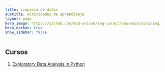 ```yaml
---
title: Limpieza de datos 
subtitle: Actividades de aprendizaje
layout: page
hero_image: https://github.com/mcd-unison/ing-caract/raw/main/docs/img/organize-banner.jpg
hero_darken: true
show_sidebar: false
---
```



## Cursos

1. [Exploratory Data Analysis in Python](https://www.datacamp.com/courses/exploratory-data-analysis-in-python)

<!-- 

- [Data Science: Wrangling](https://enterprise.edx.org/uni-sonora/course/HarvardX+PH125.6x) de Harvard, a través de *EdX Campus* de la Universidad de Sonora. Curso muy completo de manipulación de datos utilizando R.

- [Data Manipulation with pandas](https://www.datacamp.com/courses/data-manipulation-with-pandas). Parte del *career track* de analista de datos de *DataCamp*.

- [Joining Data with pandas](https://www.datacamp.com/courses/joining-data-with-pandas). Parte del *career track* de analista de datos de *DataCamp*.
 -->